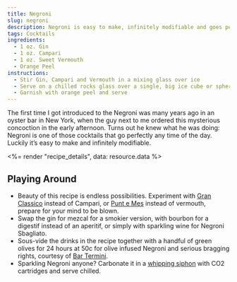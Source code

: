 ```yaml
---
title: Negroni
slug: negroni
description: Negroni is easy to make, infinitely modifiable and goes perfectly any time of the day.
tags: Cocktails
ingredients:
  - 1 oz. Gin
  - 1 oz. Campari
  - 1 oz. Sweet Vermouth
  - Orange Peel
instructions:
  - Stir Gin, Campari and Vermouth in a mixing glass over ice
  - Serve on a chilled rocks glass over a single, big ice cube or sphere
  - Garnish with orange peel and serve
---
```


The first time I got introduced to the Negroni was many years ago in an oyster bar in New York, when the guy next to me ordered this mysterious concoction in the early afternoon. Turns out he knew what he was doing: Negroni is one of those cocktails that go perfectly any time of the day. Luckily it’s easy to make and infinitely modifiable.

<%= render "recipe_details", data: resource.data %>

## Playing Around

- Beauty of this recipe is endless possibilities. Experiment with [Gran Classico](https://www.tempusfugitspirits.com/gran-classico-bitter) instead of Campari, or [Punt e Mes](http://www.appuntamentoyes.com/) instead of vermouth, prepare for your mind to be blown.
- Swap the gin for mezcal for a smokier version, with bourbon for a digestif instead of an aperitif, or simply with sparkling wine for Negroni Sbagliato.
- Sous-vide the drinks in the recipe together with a handful of green olives for 24 hours at 50c for olive infused Negroni and serious bragging rights, courtesy of [Bar Termini](http://bar-termini-soho.com/).
- Sparkling Negroni anyone? Carbonate it in a [whipping siphon](https://www.isi.com/en/culinary/products/detail/product/gourmet-whip/) with CO2 cartridges and serve chilled.
